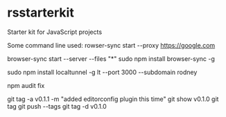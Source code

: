 # rsstarterkit
Starter kit for JavaScript projects

Some command line used:
rowser-sync start --proxy https://google.com

browser-sync start --server --files "*"
sudo npm install browser-sync -g

sudo npm install localtunnel -g
lt --port 3000 --subdomain rodney


npm audit fix

git tag -a v0.1.1 -m "added editorconfig plugin this time"
git show v0.1.0
git tag
git push --tags
git tag -d v0.1.0

